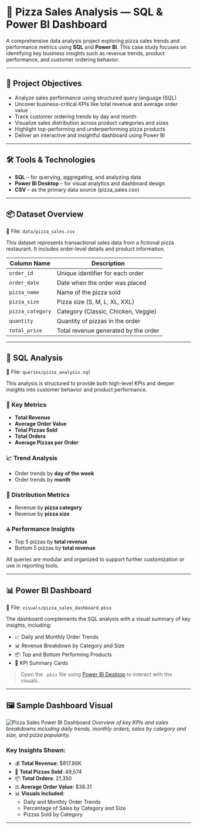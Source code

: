 # 🍕 Pizza Sales Analysis — SQL & Power BI Dashboard

A comprehensive data analysis project exploring pizza sales trends and performance metrics using **SQL** and **Power BI**. This case study focuses on identifying key business insights such as revenue trends, product performance, and customer ordering behavior.

---

## 📌 Project Objectives

- Analyze sales performance using structured query language (SQL)
- Uncover business-critical KPIs like total revenue and average order value
- Track customer ordering trends by day and month
- Visualize sales distribution across product categories and sizes
- Highlight top-performing and underperforming pizza products
- Deliver an interactive and insightful dashboard using Power BI

---

## 🛠️ Tools & Technologies

- **SQL** – for querying, aggregating, and analyzing data
- **Power BI Desktop** – for visual analytics and dashboard design
- **CSV** – as the primary data source (pizza_sales.csv)

---

## 📦 Dataset Overview

📁 File: `data/pizza_sales.csv`

This dataset represents transactional sales data from a fictional pizza restaurant. It includes order-level details and product information.

| Column Name      | Description                              |
|------------------|------------------------------------------|
| `order_id`       | Unique identifier for each order         |
| `order_date`     | Date when the order was placed           |
| `pizza_name`     | Name of the pizza sold                   |
| `pizza_size`     | Pizza size (S, M, L, XL, XXL)            |
| `pizza_category` | Category (Classic, Chicken, Veggie)      |
| `quantity`       | Quantity of pizzas in the order          |
| `total_price`    | Total revenue generated by the order     |

---

## 🧮 SQL Analysis

📁 File: `queries/pizza_analysis.sql`

This analysis is structured to provide both high-level KPIs and deeper insights into customer behavior and product performance.

### 🔑 Key Metrics

- **Total Revenue**
- **Average Order Value**
- **Total Pizzas Sold**
- **Total Orders**
- **Average Pizzas per Order**

### 📈 Trend Analysis

- Order trends by **day of the week**
- Order trends by **month**

### 🧩 Distribution Metrics

- Revenue by **pizza category**
- Revenue by **pizza size**

### 🔝 Performance Insights

- Top 5 pizzas by **total revenue**
- Bottom 5 pizzas by **total revenue**

All queries are modular and organized to support further customization or use in reporting tools.

---

## 📊 Power BI Dashboard

📁 File: `visuals/pizza_sales_dashboard.pbix`

The dashboard complements the SQL analysis with a visual summary of key insights, including:

- 📈 Daily and Monthly Order Trends
- 📊 Revenue Breakdown by Category and Size
- 📦 Top and Bottom Performing Products
- 📌 KPI Summary Cards

> Open the `.pbix` file using [Power BI Desktop](https://powerbi.microsoft.com/desktop/) to interact with the visuals.

---

## 🖼️ Sample Dashboard Visual

![Pizza Sales Power BI Dashboard](visuals/pizza_dashboard_overview.png)
*Overview of key KPIs and sales breakdowns including daily trends, monthly orders, sales by category and size, and pizza popularity.*

### Key Insights Shown:
- 💰 **Total Revenue**: $817.86K
- 🍕 **Total Pizzas Sold**: 49,574
- 📦 **Total Orders**: 21,350
- ⚖️ **Average Order Value**: $38.31
- 📊 **Visuals Included**:
  - Daily and Monthly Order Trends
  - Percentage of Sales by Category and Size
  - Pizzas Sold by Category

---




